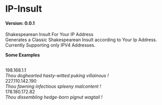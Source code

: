 IP-Insult
=========
<h4>Version: 0.0.1</h4>
Shakespearean Insult For Your IP Address <br/>
Generates a Classic Shakespearean Insult according to Your Ip Address. Currently Supporting only IPV4 Addresses.
<p> <b>Some Examples</b> </p><br/>
198.168.1.1<br/>
<i>Thou doghearted hasty-witted puking villainous ! </i><br/>
227.110.142.190<br/>
<i>Thou fawning infectious spleeny malcontent ! </i><br/>
178.180.172.82<br/>
<i>Thou dissembling hedge-born pignut wagtail !</i><br/>

